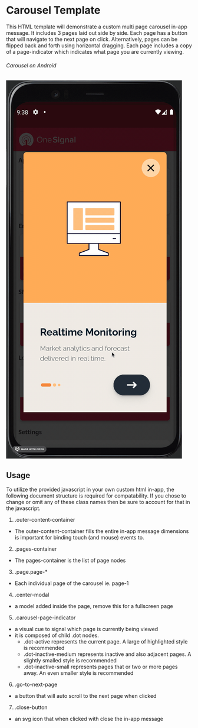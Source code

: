 # Carousel Template

This HTML template will demonstrate a custom multi page carousel in-app message. It includes 3 pages laid out side by side. Each page has a button that will navigate to the next page on click. Alternatively, pages can be flipped back and forth using horizontal dragging. Each page includes a copy of a page-indicator which indicates what page you are currently viewing.

###### Carousel on Android
![Screenshot](readme_assets/carousel_iam.gif)

## Usage
To utilize the provided javascript in your own custom html in-app, the following document structure is required for compatability. If you chose to change or omit any of these class names then be sure to account for that in the javascript.

1. .outer-content-container
  - The outer-content-container fills the entire in-app message dimensions is important for binding touch (and mouse) events to.
2. .pages-container
  - The pages-container is the list of page nodes
3. .page.page-*
  - Each individual page of the carousel ie. page-1
4. .center-modal
  - a model added inside the page, remove this for a fullscreen page
5. .carousel-page-indicator
  - a visual cue to signal which page is currently being viewed
  - it is composed of child .dot nodes.
    - .dot-active represents the current page. A large of highlighted style is recommended
    - .dot-inactive-medium represents inactive and also adjacent pages. A slightly smalled style is recommended
    - .dot-inactive-small represents pages that or two or more pages away. An even smaller style is recommended
6. .go-to-next-page
  - a button that will auto scroll to the next page when clicked
7. .close-button
  - an svg icon that when clicked with close the in-app message

